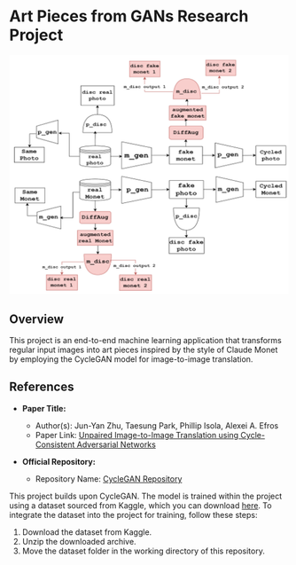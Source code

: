 # Art Pieces from GANs Research Project

![GAN Architecture](assets/model_arch.jpg)


## Overview

This project is an end-to-end machine learning application that transforms regular input images into art pieces inspired by the style of Claude Monet by employing the CycleGAN model for image-to-image translation.

## References

- **Paper Title:**
  - Author(s): Jun-Yan Zhu, Taesung Park, Phillip Isola, Alexei A. Efros
  - Paper Link: [Unpaired Image-to-Image Translation using Cycle-Consistent Adversarial Networks](https://arxiv.org/abs/1703.10593)

- **Official Repository:**
  - Repository Name: [CycleGAN Repository](https://github.com/junyanz/CycleGAN)

This project builds upon CycleGAN. The model is trained within the project using a dataset sourced from Kaggle, which you can download [here](https://www.kaggle.com/your-username/dataset-name). To integrate the dataset into the project for training, follow these steps:

1. Download the dataset from Kaggle.
2. Unzip the downloaded archive.
3. Move the dataset folder in the working directory of this repository.
